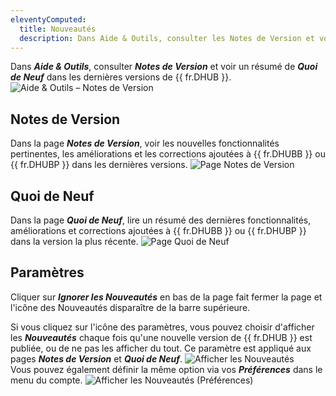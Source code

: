 ```yaml
---
eleventyComputed:
  title: Nouveautés
  description: Dans Aide & Outils, consulter les Notes de Version et voir un résumé de Quoi de Neuf dans la dernière version de {{ fr.DHUB }}.
---
```

Dans ***Aide & Outils***, consulter ***Notes de Version*** et voir un résumé de ***Quoi de Neuf*** dans les dernières versions de {{ fr.DHUB }}.
![Aide & Outils – Notes de Version](https://cdnweb.devolutions.net/docs/HUBB2030_2024_1.png)
## Notes de Version
Dans la page ***Notes de Version***, voir les nouvelles fonctionnalités pertinentes, les améliorations et les corrections ajoutées à {{ fr.DHUBB }} ou {{ fr.DHUBP }} dans les dernières versions.
![Page Notes de Version](https://cdnweb.devolutions.net/docs/HUBB2031_2024_1.png)
## Quoi de Neuf
Dans la page ***Quoi de Neuf***, lire un résumé des dernières fonctionnalités, améliorations et corrections ajoutées à {{ fr.DHUBB }} ou {{ fr.DHUBP }} dans la version la plus récente.
![Page Quoi de Neuf](https://cdnweb.devolutions.net/docs/HUBB2032_2024_1.png)
## Paramètres
Cliquer sur ***Ignorer les Nouveautés*** en bas de la page fait fermer la page et l'icône des Nouveautés disparaître de la barre supérieure.

Si vous cliquez sur l'icône des paramètres, vous pouvez choisir d'afficher les ***Nouveautés*** chaque fois qu'une nouvelle version de {{ fr.DHUB }} est publiée, ou de ne pas les afficher du tout. Ce paramètre est appliqué aux pages ***Notes de Version*** et ***Quoi de Neuf***.
![Afficher les Nouveautés](https://cdnweb.devolutions.net/docs/HUBB2033_2024_1.png)  
Vous pouvez également définir la même option via vos ***Préférences*** dans le menu du compte.
![Afficher les Nouveautés (Préférences)](https://cdnweb.devolutions.net/docs/HUBB2034_2024_1.png)
